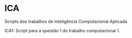 # ICA
Scripts dos trabalhos de Inteligência Computacional Aplicada 

ICA1: Script para a questão 1 do trabalho computacional 1.
